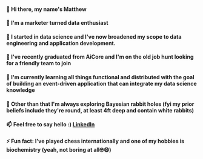 #### 👋 Hi there, my name's Matthew
#### 💬 I'm a marketer turned data enthusiast
#### 💬 I started in data science and I've now broadened my scope to data engineering and application development.
#### 💬 I've recently graduated from AiCore and I'm on the old job hunt looking for a friendly team to join   
#### 🌱 I'm currently learning all things functional and distributed with the goal of building an event-driven application that can integrate my data science knowledge   
#### 🌱 Other than that I'm always exploring Bayesian rabbit holes (fyi my prior beliefs include they're round, at least 4ft deep and contain white rabbits)
#### 📫 Feel free to say hello :) [LinkedIn](https://www.linkedin.com/in/matthew-m-a847349/)
#### ⚡ Fun fact: I've played chess internationally and one of my hobbies is biochemistry (yeah, not boring at all🤓😄)   

<!--
**mrmarq1/mrmarq1** is a ✨ _special_ ✨ repository because its `README.md` (this file) appears on your GitHub profile.

Here are some ideas to get you started:

- 🔭 I’m currently working on ...
- 👯 I’m looking to collaborate on ...
- 🤔 I’m looking for help with ...
- 💬 Ask me about ...
- 📫 How to reach me: ...
- 😄 Pronouns: ...
- ⚡ Fun fact: ...
-->
